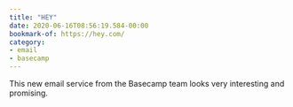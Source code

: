 ```yaml
---
title: "HEY"
date: 2020-06-16T08:56:19.584-00:00
bookmark-of: https://hey.com/
category:
- email
- basecamp
---
```

This new email service from the Basecamp team looks very interesting and promising.
